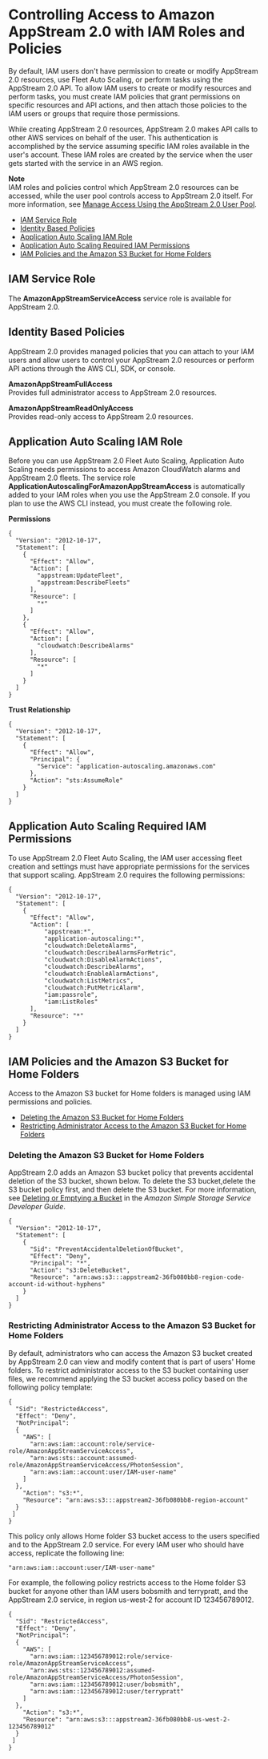 # Controlling Access to Amazon AppStream 2\.0 with IAM Roles and Policies<a name="controlling-access"></a>

By default, IAM users don't have permission to create or modify AppStream 2\.0 resources, use Fleet Auto Scaling, or perform tasks using the AppStream 2\.0 API\. To allow IAM users to create or modify resources and perform tasks, you must create IAM policies that grant permissions on specific resources and API actions, and then attach those policies to the IAM users or groups that require those permissions\.

While creating AppStream 2\.0 resources, AppStream 2\.0 makes API calls to other AWS services on behalf of the user\. This authentication is accomplished by the service assuming specific IAM roles available in the user's account\. These IAM roles are created by the service when the user gets started with the service in an AWS region\.

**Note**  
IAM roles and policies control which AppStream 2\.0 resources can be accessed, while the user pool controls access to AppStream 2\.0 itself\. For more information, see [Manage Access Using the AppStream 2\.0 User Pool](user-pool.md)\.


+ [IAM Service Role](#controlling-access-iam-service-role)
+ [Identity Based Policies](#controlling-access-iam)
+ [Application Auto Scaling IAM Role](#autoscaling-iam-role)
+ [Application Auto Scaling Required IAM Permissions](#autoscaling-iam-policy)
+ [IAM Policies and the Amazon S3 Bucket for Home Folders](#s3-iam-policy)

## IAM Service Role<a name="controlling-access-iam-service-role"></a>

The **AmazonAppStreamServiceAccess** service role is available for AppStream 2\.0\.

## Identity Based Policies<a name="controlling-access-iam"></a>

AppStream 2\.0 provides managed policies that you can attach to your IAM users and allow users to control your AppStream 2\.0 resources or perform API actions through the AWS CLI, SDK, or console\.

**AmazonAppStreamFullAccess**  
Provides full administrator access to AppStream 2\.0 resources\.

**AmazonAppStreamReadOnlyAccess**  
Provides read\-only access to AppStream 2\.0 resources\.

## Application Auto Scaling IAM Role<a name="autoscaling-iam-role"></a>

Before you can use AppStream 2\.0 Fleet Auto Scaling, Application Auto Scaling needs permissions to access Amazon CloudWatch alarms and AppStream 2\.0 fleets\. The service role **ApplicationAutoscalingForAmazonAppStreamAccess** is automatically added to your IAM roles when you use the AppStream 2\.0 console\. If you plan to use the AWS CLI instead, you must create the following role\.

**Permissions**  

```
{
  "Version": "2012-10-17",
  "Statement": [
    {
      "Effect": "Allow", 
      "Action": [
        "appstream:UpdateFleet", 
        "appstream:DescribeFleets"
      ],
      "Resource": [ 
        "*"
      ]
    },
    {
      "Effect": "Allow", 
      "Action": [
        "cloudwatch:DescribeAlarms"
      ],
      "Resource": [ 
        "*"
      ]
    }
  ]
}
```

**Trust Relationship**  

```
{
  "Version": "2012-10-17",
  "Statement": [
    {
      "Effect": "Allow",
      "Principal": {
        "Service": "application-autoscaling.amazonaws.com"
      },
      "Action": "sts:AssumeRole"
    }
  ]
}
```

## Application Auto Scaling Required IAM Permissions<a name="autoscaling-iam-policy"></a>

To use AppStream 2\.0 Fleet Auto Scaling, the IAM user accessing fleet creation and settings must have appropriate permissions for the services that support scaling\. AppStream 2\.0 requires the following permissions:

```
{
  "Version": "2012-10-17",
  "Statement": [
    {
      "Effect": "Allow",
      "Action": [
          "appstream:*",
          "application-autoscaling:*",
          "cloudwatch:DeleteAlarms",
          "cloudwatch:DescribeAlarmsForMetric",
          "cloudwatch:DisableAlarmActions",
          "cloudwatch:DescribeAlarms",
          "cloudwatch:EnableAlarmActions",
          "cloudwatch:ListMetrics",
          "cloudwatch:PutMetricAlarm",
          "iam:passrole",
          "iam:ListRoles"
      ],
      "Resource": "*"
    }
  ]
}
```

## IAM Policies and the Amazon S3 Bucket for Home Folders<a name="s3-iam-policy"></a>

Access to the Amazon S3 bucket for Home folders is managed using IAM permissions and policies\.


+ [Deleting the Amazon S3 Bucket for Home Folders](#s3-iam-policy-delete)
+ [Restricting Administrator Access to the Amazon S3 Bucket for Home Folders](#s3-iam-policy-restricted-access)

### Deleting the Amazon S3 Bucket for Home Folders<a name="s3-iam-policy-delete"></a>

AppStream 2\.0 adds an Amazon S3 bucket policy that prevents accidental deletion of the S3 bucket, shown below\. To delete the S3 bucket,delete the S3 bucket policy first, and then delete the S3 bucket\. For more information, see [Deleting or Emptying a Bucket](http://docs.aws.amazon.com/AmazonS3/latest/dev/delete-or-empty-bucket.html) in the *Amazon Simple Storage Service Developer Guide*\.

```
{
  "Version": "2012-10-17",
  "Statement": [
    {
      "Sid": "PreventAccidentalDeletionOfBucket",
      "Effect": "Deny",
      "Principal": "*",
      "Action": "s3:DeleteBucket",
      "Resource": "arn:aws:s3:::appstream2-36fb080bb8-region-code-account-id-without-hyphens"
    }
  ]
}
```

### Restricting Administrator Access to the Amazon S3 Bucket for Home Folders<a name="s3-iam-policy-restricted-access"></a>

By default, administrators who can access the Amazon S3 bucket created by AppStream 2\.0 can view and modify content that is part of users' Home folders\. To restrict administrator access to the S3 bucket containing user files, we recommend applying the S3 bucket access policy based on the following policy template: 

```
{
  "Sid": "RestrictedAccess",
  "Effect": "Deny",
  "NotPrincipal": 
  {
    "AWS": [
      "arn:aws:iam::account:role/service-role/AmazonAppStreamServiceAccess",
      "arn:aws:sts::account:assumed-role/AmazonAppStreamServiceAccess/PhotonSession",
      "arn:aws:iam::account:user/IAM-user-name"
    ]
  },
    "Action": "s3:*",
    "Resource": "arn:aws:s3:::appstream2-36fb080bb8-region-account"
  }
 ]
}
```

This policy only allows Home folder S3 bucket access to the users specified and to the AppStream 2\.0 service\. For every IAM user who should have access, replicate the following line:

```
"arn:aws:iam::account:user/IAM-user-name"
```

For example, the following policy restricts access to the Home folder S3 bucket for anyone other than IAM users bobsmith and terrypratt, and the AppStream 2\.0 service, in region us\-west\-2 for account ID 123456789012\.

```
{
  "Sid": "RestrictedAccess",
  "Effect": "Deny",
  "NotPrincipal": 
  {
    "AWS": [
      "arn:aws:iam::123456789012:role/service-role/AmazonAppStreamServiceAccess",
      "arn:aws:sts::123456789012:assumed-role/AmazonAppStreamServiceAccess/PhotonSession",
      "arn:aws:iam::123456789012:user/bobsmith",
      "arn:aws:iam::123456789012:user/terrypratt"
    ]
  },
    "Action": "s3:*",
    "Resource": "arn:aws:s3:::appstream2-36fb080bb8-us-west-2-123456789012"
  }
 ]
}
```